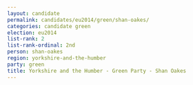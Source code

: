 ```yaml
---
layout: candidate
permalink: candidates/eu2014/green/shan-oakes/
categories: candidate green
election: eu2014
list-rank: 2
list-rank-ordinal: 2nd
person: shan-oakes
region: yorkshire-and-the-humber
party: green
title: Yorkshire and the Humber - Green Party - Shan Oakes
---
```


